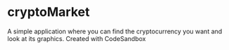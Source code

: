 # cryptoMarket

A simple application where you can find the cryptocurrency you want and look at its graphics.
Created with CodeSandbox
